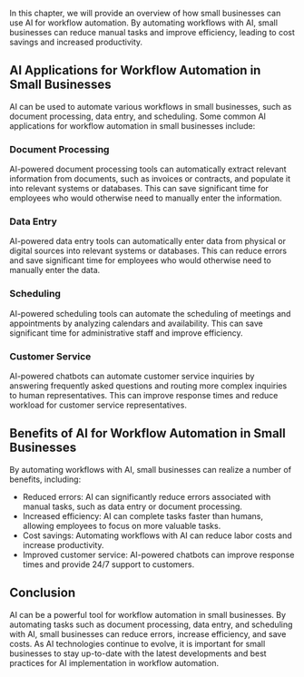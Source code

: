 

In this chapter, we will provide an overview of how small businesses can use AI for workflow automation. By automating workflows with AI, small businesses can reduce manual tasks and improve efficiency, leading to cost savings and increased productivity.

AI Applications for Workflow Automation in Small Businesses
-----------------------------------------------------------

AI can be used to automate various workflows in small businesses, such as document processing, data entry, and scheduling. Some common AI applications for workflow automation in small businesses include:

### Document Processing

AI-powered document processing tools can automatically extract relevant information from documents, such as invoices or contracts, and populate it into relevant systems or databases. This can save significant time for employees who would otherwise need to manually enter the information.

### Data Entry

AI-powered data entry tools can automatically enter data from physical or digital sources into relevant systems or databases. This can reduce errors and save significant time for employees who would otherwise need to manually enter the data.

### Scheduling

AI-powered scheduling tools can automate the scheduling of meetings and appointments by analyzing calendars and availability. This can save significant time for administrative staff and improve efficiency.

### Customer Service

AI-powered chatbots can automate customer service inquiries by answering frequently asked questions and routing more complex inquiries to human representatives. This can improve response times and reduce workload for customer service representatives.

Benefits of AI for Workflow Automation in Small Businesses
----------------------------------------------------------

By automating workflows with AI, small businesses can realize a number of benefits, including:

* Reduced errors: AI can significantly reduce errors associated with manual tasks, such as data entry or document processing.
* Increased efficiency: AI can complete tasks faster than humans, allowing employees to focus on more valuable tasks.
* Cost savings: Automating workflows with AI can reduce labor costs and increase productivity.
* Improved customer service: AI-powered chatbots can improve response times and provide 24/7 support to customers.

Conclusion
----------

AI can be a powerful tool for workflow automation in small businesses. By automating tasks such as document processing, data entry, and scheduling with AI, small businesses can reduce errors, increase efficiency, and save costs. As AI technologies continue to evolve, it is important for small businesses to stay up-to-date with the latest developments and best practices for AI implementation in workflow automation.


